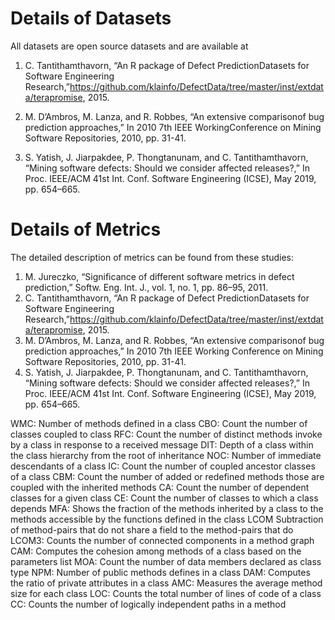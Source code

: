 # Details of Datasets
All datasets are open source datasets and are available at 

1.	C. Tantithamthavorn, “An R package of Defect PredictionDatasets for Software Engineering Research,”https://github.com/klainfo/DefectData/tree/master/inst/extdata/terapromise, 2015.
   
2. M. D’Ambros, M. Lanza, and R. Robbes, “An extensive comparisonof bug prediction approaches,” In 2010 7th IEEE WorkingConference on Mining Software Repositories, 2010, pp. 31-41.
   
3. S. Yatish, J. Jiarpakdee, P. Thongtanunam, and C. Tantithamthavorn, “Mining software defects: Should we consider affected releases?,” In Proc. IEEE/ACM 41st Int. Conf. Software Engineering (ICSE), May 2019, pp. 654–665.



# Details of Metrics
The detailed description of metrics can be found from these studies:
1. M. Jureczko, “Significance of different software metrics in defect prediction,” Softw. Eng. Int. J., vol. 1, no. 1, pp. 86–95, 2011.
2. C. Tantithamthavorn, “An R package of Defect PredictionDatasets for Software Engineering Research,”https://github.com/klainfo/DefectData/tree/master/inst/extdata/terapromise, 2015.
3. M. D’Ambros, M. Lanza, and R. Robbes, “An extensive comparisonof bug prediction approaches,” In 2010 7th IEEE Working Conference on Mining Software Repositories, 2010, pp. 31-41.
4. S. Yatish, J. Jiarpakdee, P. Thongtanunam, and C. Tantithamthavorn, “Mining software defects: Should we consider affected releases?,” In Proc. IEEE/ACM 41st Int. Conf. Software Engineering (ICSE), May 2019, pp. 654–665.

WMC: Number of methods defined in a class
CBO: Count the number of classes coupled to class
RFC: Count the number of distinct methods invoke by a class in response to a received message
DIT: Depth of a class within the class hierarchy from the root of inheritance
NOC: Number of immediate descendants of a class
IC: Count the number of coupled ancestor classes of a class
CBM: Count the number of added or redefined methods those are coupled with the inherited methods
CA: Count the number of dependent classes for a given class
CE: Count the number of classes to which a class depends
MFA: Shows the fraction of the methods inherited by a class to the methods accessible by the functions defined in the class
LCOM Subtraction of method-pairs that do not share a field to the method-pairs that do
LCOM3: Counts the number of connected components in a method graph
CAM: Computes the cohesion among methods of a class based on the parameters list
MOA: Count the number of data members declared as class type
NPM: Number of public methods defines in a class
DAM: Computes the ratio of private attributes in a class
AMC: Measures the average method size for each class
LOC: Counts the total number of lines of code of a class
CC: Counts the number of logically independent paths in a method
